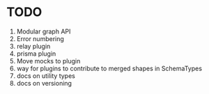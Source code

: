 # TODO

1. Modular graph API
2. Error numbering
3. relay plugin
4. prisma plugin
5. Move mocks to plugin
6. way for plugins to contribute to merged shapes in SchemaTypes
7. docs on utility types
8. docs on versioning
